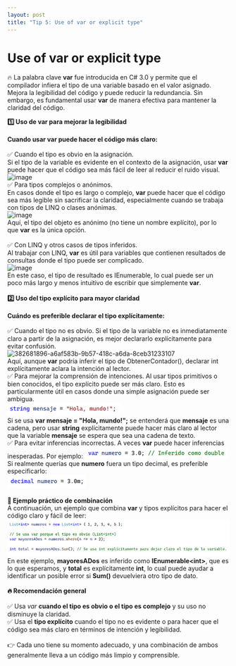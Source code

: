 ```yaml
---
layout: post
title: "Tip 5: Use of var or explicit type"
---
```


# Use of var or explicit type

🔥 La palabra clave <strong>var</strong> fue introducida en C# 3.0 y permite que el compilador infiera el tipo de una variable basado en el valor asignado. Mejora la legibilidad del código y puede reducir la redundancia. Sin embargo, es fundamental usar <strong>var</strong> de manera efectiva para mantener la claridad del código. 

<strong>1️⃣ Uso de var para mejorar la legibilidad <br /><br />
Cuando usar var puede hacer el código más claro:</strong><br /><br />
✅ Cuando el tipo es obvio en la asignación. <br />Si el tipo de la variable es evidente en el contexto de la asignación, usar <b>var</b> puede hacer que el código sea más fácil de leer al reducir el ruido visual.
<br />
![image](https://github.com/user-attachments/assets/b5cc3898-42e1-4c29-80f8-5c415a948544)
<br />
✅ Para tipos complejos o anónimos. <br />En casos donde el tipo es largo o complejo, <b>var</b> puede hacer que el código sea más legible sin sacrificar la claridad, especialmente cuando se trabaja con tipos de LINQ o clases anónimas.
<br />
![image](https://github.com/user-attachments/assets/90e48e11-19a2-4049-9a24-28b61b35cc7d)
<br />
Aquí, el tipo del objeto es anónimo (no tiene un nombre explícito), por lo que <b>var</b> es la única opción. <br /><br />
✅ Con LINQ y otros casos de tipos inferidos. <br />Al trabajar con LINQ, <b>var</b> es útil para variables que contienen resultados de consultas donde el tipo puede ser complicado. <br />
![image](https://github.com/user-attachments/assets/cc265032-a5e8-4734-8946-03e17a9aa681)
<br />
En este caso, el tipo de resultado es IEnumerable<Persona>, lo cual puede ser un poco más largo y menos intuitivo de escribir que simplemente <b>var</b>.<br /><br />
<strong>2️⃣ Uso del tipo explícito para mayor claridad<br /><br />
Cuándo es preferible declarar el tipo explícitamente:</strong><br /><br />
✅ Cuando el tipo no es obvio. Si el tipo de la variable no es inmediatamente claro a partir de la asignación, es mejor declararlo explícitamente para evitar confusión.<br />
![382681896-a6af583b-9b57-418c-a6da-8ceb31233107](https://github.com/user-attachments/assets/dfd8f4fe-b027-4a5b-b680-b69669611cad)
<br />
Aquí, aunque <b>var</b> podría inferir el tipo de ObtenerContador(), declarar int explícitamente aclara la intención al lector.<br />
✅ Para mejorar la comprensión de intenciones. Al usar tipos primitivos o bien conocidos, el tipo explícito puede ser más claro. Esto es particularmente útil en casos donde una simple asignación puede ser ambigua. <br />
![image](382682781-82eb7e68-aa1d-49b8-8b9e-ea6d04c34d10.png)
<br />
Si se usa <b>var mensaje = "Hola, mundo!";</b> se entenderá que <b>mensaje</b> es una cadena, pero usar <b>string</b> explícitamente puede hacer más claro al lector que la variable <b>mensaje</b> se espera que sea una cadena de texto.<br />
✅ Para evitar inferencias incorrectas. A veces <b>var</b> puede hacer inferencias inesperadas. Por ejemplo:
![image](382684102-e8d8015e-864c-47ce-8e86-69f433407fef.png)
<br />
Si realmente querías que <b>numero</b> fuera un tipo decimal, es preferible especificarlo:
<br />
![image](382684939-2665acf8-b21c-4aef-95b8-c6954aacbf87.png)
<br /><br />
<strong>🚀 Ejemplo práctico de combinación</strong><br />
A continuación, un ejemplo que combina <b>var</b> y tipos explícitos para hacer el código claro y fácil de leer:<br />
![image](382686801-cc1b1bca-b0b9-4a24-8dc8-3c34c140dbe5.png)
<br />
En este ejemplo, <b>mayoresADos</b> es inferido como <b>IEnumerable&lt;int&gt;</b>, que es lo que esperamos, y <b>total</b> es explícitamente <b>int</b>, lo cual puede ayudar a identificar un posible error si <b>Sum()</b> devuelviera otro tipo de dato. <br /><br />
<strong>🔥 Recomendación general</strong><br /><br />
✅ Usa <i>var</i> <b>cuando el tipo es obvio o el tipo es complejo</b> y su uso no disminuye la claridad.<br />
✅ Usa el <b>tipo explícito</b> cuando el tipo no es evidente o para hacer que el código sea más claro en términos de intención y legibilidad.<br /><br />
👉 Cada uno tiene su momento adecuado, y una combinación de ambos generalmente lleva a un código más limpio y comprensible.
